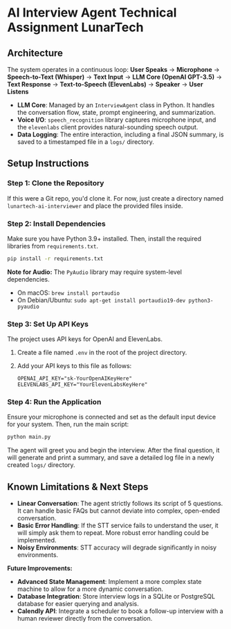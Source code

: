 # AI Interview Agent Technical Assignment LunarTech

## Architecture

The system operates in a continuous loop:
**User Speaks** 
-> **Microphone** 
-> **Speech-to-Text (Whisper)** 
-> **Text Input** 
-> **LLM Core (OpenAI GPT-3.5)** 
-> **Text Response** 
-> **Text-to-Speech (ElevenLabs)** 
-> **Speaker**
-> **User Listens**

- **LLM Core**: Managed by an `InterviewAgent` class in Python. It handles the conversation flow, state, prompt engineering, and summarization.
- **Voice I/O**: `speech_recognition` library captures microphone input, and the `elevenlabs` client provides natural-sounding speech output.
- **Data Logging**: The entire interaction, including a final JSON summary, is saved to a timestamped file in a `logs/` directory.

## Setup Instructions

### Step 1: Clone the Repository
If this were a Git repo, you'd clone it. For now, just create a directory named `lunartech-ai-interviewer` and place the provided files inside.

### Step 2: Install Dependencies
Make sure you have Python 3.9+ installed. Then, install the required libraries from `requirements.txt`.

```bash
pip install -r requirements.txt
```
**Note for Audio:** The `PyAudio` library may require system-level dependencies.
- On macOS: `brew install portaudio`
- On Debian/Ubuntu: `sudo apt-get install portaudio19-dev python3-pyaudio`

### Step 3: Set Up API Keys
The project uses API keys for OpenAI and ElevenLabs.

1.  Create a file named `.env` in the root of the project directory.
2.  Add your API keys to this file as follows:

    ```env
    OPENAI_API_KEY="sk-YourOpenAIKeyHere"
    ELEVENLABS_API_KEY="YourElevenLabsKeyHere"
    ```

### Step 4: Run the Application
Ensure your microphone is connected and set as the default input device for your system. Then, run the main script:

```bash
python main.py
```

The agent will greet you and begin the interview. After the final question, it will generate and print a summary, and save a detailed log file in a newly created `logs/` directory.

## Known Limitations & Next Steps

- **Linear Conversation**: The agent strictly follows its script of 5 questions. It can handle basic FAQs but cannot deviate into complex, open-ended conversation.
- **Basic Error Handling**: If the STT service fails to understand the user, it will simply ask them to repeat. More robust error handling could be implemented.
- **Noisy Environments**: STT accuracy will degrade significantly in noisy environments.

**Future Improvements:**
- **Advanced State Management**: Implement a more complex state machine to allow for a more dynamic conversation.
- **Database Integration**: Store interview logs in a SQLite or PostgreSQL database for easier querying and analysis.
- **Calendly API**: Integrate a scheduler to book a follow-up interview with a human reviewer directly from the conversation.







